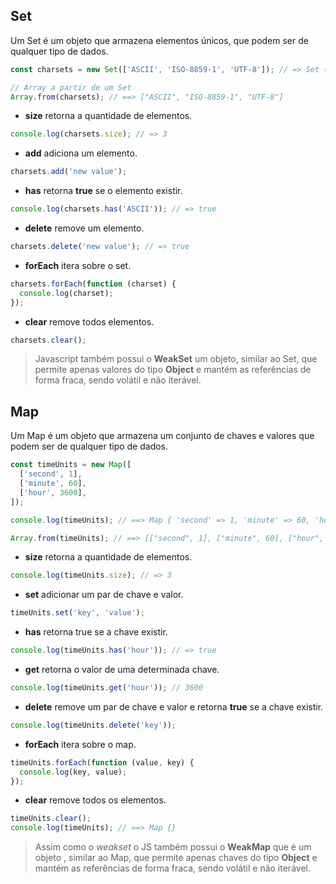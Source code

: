 ## Set

Um Set é um objeto que armazena elementos únicos, que podem ser de qualquer tipo de dados.

```js
const charsets = new Set(['ASCII', 'ISO-8859-1', 'UTF-8']); // => Set {"ASCII", "ISO-8859-1", "UTF-8"}

// Array a partir de um Set
Array.from(charsets); // ==> ["ASCII", "ISO-8859-1", "UTF-8"]
```

- **size** retorna a quantidade de elementos.

```js
console.log(charsets.size); // => 3
```

- **add** adiciona um elemento.

```js
charsets.add('new value');
```

- **has** retorna **true** se o elemento existir.

```js
console.log(charsets.has('ASCII')); // => true
```

- **delete** remove um elemento.

```js
charsets.delete('new value'); // => true
```

- **forEach** itera sobre o set.

```js
charsets.forEach(function (charset) {
  console.log(charset);
});
```

- **clear** remove todos elementos.

```js
charsets.clear();
```

> Javascript também possui o **WeakSet** um objeto, similar ao Set, que permite apenas valores do tipo **Object** e mantém as referências de forma fraca, sendo volátil e não iterável.

## Map

Um Map é um objeto que armazena um conjunto de chaves e valores que podem ser de qualquer tipo de dados.

```js
const timeUnits = new Map([
  ['second', 1],
  ['minute', 60],
  ['hour', 3600],
]);

console.log(timeUnits); // ==> Map { 'second' => 1, 'minute' => 60, 'hour' => 3600 }

Array.from(timeUnits); // ==> [["second", 1], ["minute", 60], ["hour", 3600]]
```

- **size** retorna a quantidade de elementos.

```js
console.log(timeUnits.size); // => 3
```

- **set** adicionar um par de chave e valor.

```js
timeUnits.set('key', 'value');
```

- **has** retorna true se a chave existir.

```js
console.log(timeUnits.has('hour')); // => true
```

- **get** retorna o valor de uma determinada chave.

```js
console.log(timeUnits.get('hour')); // 3600
```

- **delete** remove um par de chave e valor e retorna **true** se a chave existir.

```js
console.log(timeUnits.delete('key'));
```

- **forEach** itera sobre o map.

```js
timeUnits.forEach(function (value, key) {
  console.log(key, value);
});
```

- **clear** remove todos os elementos.

```js
timeUnits.clear();
console.log(timeUnits); // ==> Map {}
```

> Assim como o _weakset_ o JS também possui o **WeakMap** que é um objeto , similar ao Map, que permite apenas chaves do tipo **Object** e mantém as referências de forma fraca, sendo volátil e não iterável.
